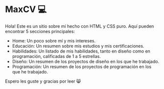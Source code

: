 # MaxCV :computer:

Hola! Este es un sitio sobre mí hecho con HTML y CSS puro. Aquí pueden encontrar 5 secciones principales:

* Home: Un poco sobre mí y mis intereses.
* Educación: Un resumen sobre mis estudios y mis certificaciones.
* Habilidades: Un listado de mis habilidades, tanto en diseño como en programación, calificadas de 1 a 5 estrellas.
* Diseño: Un resumen de los proyectos de diseño en los que he trabajado.
* Programación: Un resumen de los proyectos de programación en los que he trabajado.

Espero les guste y gracias por leer :smile_cat:
